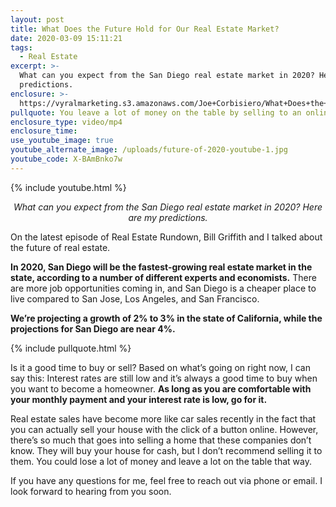 ```yaml
---
layout: post
title: What Does the Future Hold for Our Real Estate Market?
date: 2020-03-09 15:11:21
tags:
  - Real Estate
excerpt: >-
  What can you expect from the San Diego real estate market in 2020? Here are my
  predictions.
enclosure: >-
  https://vyralmarketing.s3.amazonaws.com/Joe+Corbisiero/What+Does+the+Future+Hold+for+Our+Real+Estate+Market_.mp4
pullquote: You leave a lot of money on the table by selling to an online buyer.
enclosure_type: video/mp4
enclosure_time:
use_youtube_image: true
youtube_alternate_image: /uploads/future-of-2020-youtube-1.jpg
youtube_code: X-BAmBnko7w
---
```


{% include youtube.html %}

<p style="text-align: center;"><em>What can you expect from the San Diego real estate market in 2020? Here are my predictions.</em></p>

On the latest episode of Real Estate Rundown, Bill Griffith and I talked about the future of real estate.&nbsp;

**In 2020, San Diego will be the fastest-growing real estate market in the state, according to a number of different experts and economists.** There are more job opportunities coming in, and San Diego is a cheaper place to live compared to San Jose, Los Angeles, and San Francisco.&nbsp;

**We’re projecting a growth of 2% to 3% in the state of California, while the projections for San Diego are near 4%.&nbsp;**

{% include pullquote.html %}

Is it a good time to buy or sell? Based on what’s going on right now, I can say this: Interest rates are still low and it’s always a good time to buy when you want to become a homeowner. **As long as you are comfortable with your monthly payment and your interest rate is low, go for it.**

Real estate sales have become more like car sales recently in the fact that you can actually sell your house with the click of a button online. However, there’s so much that goes into selling a home that these companies don’t know. They will buy your house for cash, but I don’t recommend selling it to them. You could lose a lot of money and leave a lot on the table that way.

If you have any questions for me, feel free to reach out via phone or email. I look forward to hearing from you soon.
